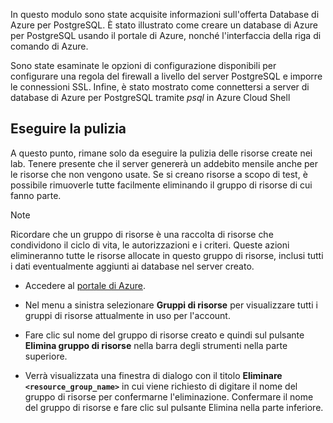 In questo modulo sono state acquisite informazioni sull'offerta Database di Azure per PostgreSQL. È stato illustrato come creare un database di Azure per PostgreSQL usando il portale di Azure, nonché l'interfaccia della riga di comando di Azure.

Sono state esaminate le opzioni di configurazione disponibili per configurare una regola del firewall a livello del server PostgreSQL e imporre le connessioni SSL. Infine, è stato mostrato come connettersi a server di database di Azure per PostgreSQL tramite _psql_ in Azure Cloud Shell

## <a name="clean-up"></a>Eseguire la pulizia
<!---TODO: Update for sandbox?--->

A questo punto, rimane solo da eseguire la pulizia delle risorse create nei lab. Tenere presente che il server genererà un addebito mensile anche per le risorse che non vengono usate. Se si creano risorse a scopo di test, è possibile rimuoverle tutte facilmente eliminando il gruppo di risorse di cui fanno parte.

> [!NOTE]
> Ricordare che un gruppo di risorse è una raccolta di risorse che condividono il ciclo di vita, le autorizzazioni e i criteri. Queste azioni elimineranno tutte le risorse allocate in questo gruppo di risorse, inclusi tutti i dati eventualmente aggiunti ai database nel server creato.

- Accedere al [portale di Azure](https://portal.azure.com?azure-portal=true).

- Nel menu a sinistra selezionare **Gruppi di risorse** per visualizzare tutti i gruppi di risorse attualmente in uso per l'account.

- Fare clic sul nome del gruppo di risorse creato e quindi sul pulsante **Elimina gruppo di risorse** nella barra degli strumenti nella parte superiore.

- Verrà visualizzata una finestra di dialogo con il titolo **Eliminare `<resource_group_name>`** in cui viene richiesto di digitare il nome del gruppo di risorse per confermarne l'eliminazione. Confermare il nome del gruppo di risorse e fare clic sul pulsante Elimina nella parte inferiore.
